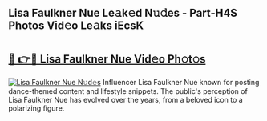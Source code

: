 ## Lisa Faulkner Nue Le𝚊k𝚎d N𝚞𝚍es - Part-H4S Photos Vid𝚎o Le𝚊ks iEcsK

# <h2><a href="http://fb768q.evod.top/?m=Lisa+Faulkner+Nue">🔗 👉🔴 Lisa Faulkner Nue Vid𝚎o Ph𝚘t𝚘s</a></h2>

[![Lisa Faulkner Nue N𝚞d𝚎s](https://i.imgur.com/8V9OHl7.gif)](http://fb768q.evod.top/?m=Lisa+Faulkner+Nue)
Influencer Lisa Faulkner Nue known for posting dance-themed content and lifestyle snippets. The public's perception of Lisa Faulkner Nue has evolved over the years, from a beloved icon to a polarizing figure. 

